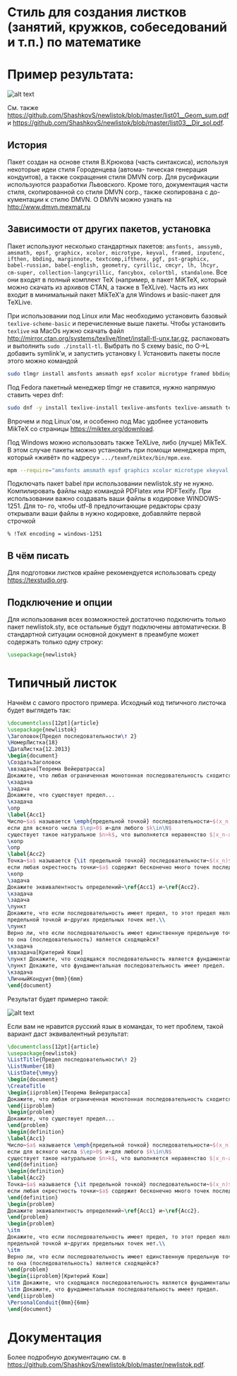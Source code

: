 # Стиль для создания листков (занятий, кружков, собеседований и т.п.) по математике 

# Пример результата:
![alt text](https://raw.githubusercontent.com/ShashkovS/newlistok/master/list_demo_big.png)

См. также https://github.com/ShashkovS/newlistok/blob/master/list01__Geom_sum.pdf и https://github.com/ShashkovS/newlistok/blob/master/list03__Dir_sol.pdf.


## История

Пакет создан на основе стиля В.Крюкова (часть синтаксиса), используя некоторые идеи стиля Городенцева (автома-
тическая генерация кондуитов), а также сокращения стиля DMVN corp. Для русификации используются разработки
Львовского. Кроме того, документация части стиля, скопированной со стиля DMVN corp., также скопирована с до-
кументации к стилю DMVN. О DMVN можно узнать на http://www.dmvn.mexmat.ru


## Зависимости от других пакетов, установка

Пакет используют несколько стандартных пакетов: `amsfonts, amssymb, amsmath, epsf, graphicx, xcolor, microtype,
keyval, framed, inputenc, ifthen, bbding, marginnote, textcomp,ifthenx, pgf, pst-graphicx, babel-russian,
babel-english, geometry, cyrillic, cmcyr, lh, lhcyr, cm-super, collection-langcyrillic, fancybox, colortbl, standalone`. Все они входят в полный комплект TeX (например, в пакет MiKTeX, который можно скачать из архивов CTAN, а также в TeXLive). Часть
из них входит в минимальный пакет MikTeX’а для Windows и basic-пакет для TeXLive.

При использовании под Linux или Mac необходимо установить базовый `texlive-scheme-basic` и перечисленные
выше пакеты. Чтобы установить `texlive` на MacOs нужно скачать файл http://mirror.ctan.org/systems/texlive/tlnet/install-tl-unx.tar.gz, распаковать и выполнить `sudo ./install-tl`. Выбрать по S схему basic, по O->L добавить symlink'и, и запустить установку I.
Установить пакеты после этого можно командой

```bash
sudo tlmgr install amsfonts amsmath epsf xcolor microtype framed bbding marginnote ifthenx pgf pst-graphicx babel-russian babel-english geometry cyrillic cmcyr lh lhcyr cm-super collection-langcyrillic graphics ifthenx fancybox colortbl standalone
```

Под Fedora пакетный менеджер tlmgr не ставится, нужно напрямую ставить через dnf:
```bash
sudo dnf -y install texlive-install texlive-amsfonts texlive-amsmath texlive-epsf texlive-xcolor texlive-microtype texlive-framed texlive-bbding texlive-marginnote texlive-ifthenx texlive-pgf texlive-pst-graphicx texlive-babel-russian texlive-babel-english texlive-geometry texlive-cyrillic texlive-cmcyr texlive-lh texlive-lhcyr texlive-cm-super texlive-collection-langcyrillic texlive-graphics texlive-ifthenx texlive-fancybox texlive-colortbl texlive-standalone 
```

Впрочем и под Linux'ом, и особенно под Mac удобнее установить MikTeX со страницы https://miktex.org/download.

Под Windows можно использовать также TeXLive, либо (лучше) MikTeX. В этом случае пакеты можно установить при помощи менеджера mpm, который «живёт» по «адресу»
`.../texmf/miktex/bin/mpm.exe`.

```bash
mpm --require="amsfonts amsmath epsf graphics xcolor microtype xkeyval framed ifthenx bbding marginnote pgf pst-graphicx babel-russian babel-english geometry cyrillic cmcyr lh lhcyr cm-super fancybox colortbl standalone"
```

Подключать пакет babel при использовании newlistok.sty не нужно. Компилировать файлы надо командой
PDFlatex или PDFTexify. При использовании важно создавать ваши файлы в кодировке WINDOWS-1251. Для то-
го, чтобы utf-8 предпочитающие редакторы сразу открывали ваши файлы в нужно кодировке, добавляйте первой
строчкой

```
% !TeX encoding = windows-1251
```
## В чём писать
Для подготовки листков крайне рекомендуется использовать среду https://texstudio.org.

## Подключение и опции

Для использования всех возможностей достаточно подключить только пакет newlistok.sty, все остальные будут
подключены автоматически. В стандартной ситуации основной документ в преамбуле может содержать только одну
строку:

```tex
\usepackage{newlistok}
```




# Типичный листок

Начнём с самого простого примера. Исходный код типичного листочка будет выглядеть так:

```tex
\documentclass[12pt]{article}
\usepackage{newlistok}
\Заголовок{Предел последовательности\т 2}
\НомерЛистка{18}
\ДатаЛистка{12.2013}
\begin{document}
\СоздатьЗаголовок
\ввзадача[Теорема Вейерштрасса]
Докажите, что любая ограниченная монотонная последовательность сходится.
\кзадача
\задача
Докажите, что существует предел...
\кзадача
\опр
\label{Acc1}
Число~$a$ называется \emph{предельной точкой} последовательности~$(x_n)$,
если для всякого числа $\ep>0$ и~для любого $k\in\N$
существует такое натуральное $n>k$, что выполняется неравенство $|x_n-a|<\ep$.
\копр
\опр
\label{Acc2}
Точка~$a$ называется {\it предельной точкой} последовательности~$(x_n)$,
если любая окрестность точки~$a$ содержит бесконечно много точек последовательности~$(x_n)$.
\копр
\задача
Докажите эквивалентность определений~\ref{Acc1} и~\ref{Acc2}.
\кзадача
\задача
\пункт
Докажите, что если последовательность имеет предел, то этот предел является
предельной точкой и~других предельных точек нет.\\
\пункт
Верно ли, что если последовательность имеет единственную предельную точку,
то она (последовательность) является сходящейся?
\кзадача
\ввзадача[Критерий Коши]
\пункт Докажите, что сходящаяся последовательность является фундаментальной;
\пункт Докажите, что фундаментальная последовательность имеет предел.
\кзадача
\ЛичныйКондуит{0mm}{6mm}
\end{document}
```

Результат будет примерно такой:

![alt text](https://raw.githubusercontent.com/ShashkovS/newlistok/master/list_demo.png)



Если вам не нравится русский язык в командах, то нет проблем, такой вариант даст эквивалентный результат:

```tex
\documentclass[12pt]{article}
\usepackage{newlistok}
\ListTitle{Предел последовательности\т 2}
\ListNumber{18}
\ListDate{\mmyy}
\begin{document}
\CreateTitle
\begin{iiproblem}[Теорема Вейерштрасса]
Докажите, что любая ограниченная монотонная последовательность сходится.
\end{iiproblem}
\begin{problem}
Докажите, что существует предел...
\end{problem}
\begin{definition}
\label{Acc1}
Число~$a$ называется \emph{предельной точкой} последовательности~$(x_n)$,
если для всякого числа $\ep>0$ и~для любого $k\in\N$
существует такое натуральное $n>k$, что выполняется неравенство $|x_n-a|<\ep$.
\end{definition}
\begin{definition}
\label{Acc2}
Точка~$a$ называется {\it предельной точкой} последовательности~$(x_n)$,
если любая окрестность точки~$a$ содержит бесконечно много точек последовательности~$(x_n)$.
\end{definition}
\begin{problem}
Докажите эквивалентность определений~\ref{Acc1} и~\ref{Acc2}.
\end{problem}
\begin{problem}
\itm
Докажите, что если последовательность имеет предел, то этот предел является
предельной точкой и~других предельных точек нет.\\
\itm
Верно ли, что если последовательность имеет единственную предельную точку,
то она (последовательность) является сходящейся?
\end{problem}
\begin{iiproblem}[Критерий Коши]
\itm Докажите, что сходящаяся последовательность является фундаментальной;
\itm Докажите, что фундаментальная последовательность имеет предел.
\end{iiproblem}
\PersonalConduit{0mm}{6mm}
\end{document}
```


# Документация

Более подробную документацию см. в https://github.com/ShashkovS/newlistok/blob/master/newlistok.pdf.
